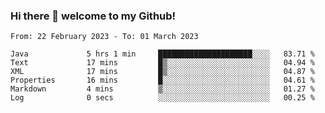 ### Hi there 👋 welcome to my Github! 

<!--START_SECTION:waka-->

```text
From: 22 February 2023 - To: 01 March 2023

Java             5 hrs 1 min     █████████████████████░░░░   83.71 %
Text             17 mins         █▒░░░░░░░░░░░░░░░░░░░░░░░   04.94 %
XML              17 mins         █▒░░░░░░░░░░░░░░░░░░░░░░░   04.87 %
Properties       16 mins         █░░░░░░░░░░░░░░░░░░░░░░░░   04.61 %
Markdown         4 mins          ▒░░░░░░░░░░░░░░░░░░░░░░░░   01.27 %
Log              0 secs          ░░░░░░░░░░░░░░░░░░░░░░░░░   00.25 %
```

<!--END_SECTION:waka-->
